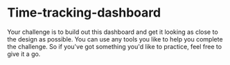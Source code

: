 # Time-tracking-dashboard
Your challenge is to build out this dashboard and get it looking as close to the design as possible.  You can use any tools you like to help you complete the challenge. So if you've got something you'd like to practice, feel free to give it a go.
